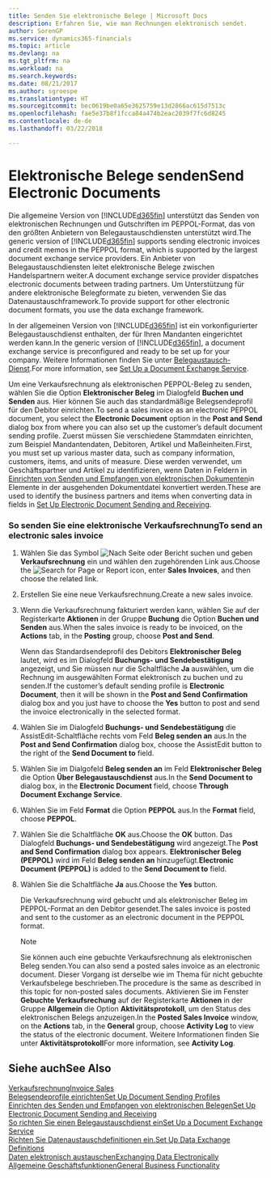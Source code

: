 ```yaml
---
title: Senden Sie elektronische Belege | Microsoft Docs
description: Erfahren Sie, wie man Rechnungen elektronisch sendet.
author: SorenGP
ms.service: dynamics365-financials
ms.topic: article
ms.devlang: na
ms.tgt_pltfrm: na
ms.workload: na
ms.search.keywords: 
ms.date: 08/21/2017
ms.author: sgroespe
ms.translationtype: HT
ms.sourcegitcommit: bec0619be0a65e3625759e13d2866ac615d7513c
ms.openlocfilehash: fae5e37b8f1fcca84a474b2eac2039f7fc6d8245
ms.contentlocale: de-de
ms.lasthandoff: 03/22/2018

---
```

# <a name="send-electronic-documents"></a><span data-ttu-id="70c53-103">Elektronische Belege senden</span><span class="sxs-lookup"><span data-stu-id="70c53-103">Send Electronic Documents</span></span>
<span data-ttu-id="70c53-104">Die allgemeine Version von [!INCLUDE[d365fin](includes/d365fin_md.md)] unterstützt das Senden von elektronischen Rechnungen und Gutschriften im PEPPOL-Format, das von den größten Anbietern von Belegaustauschdiensten unterstützt wird.</span><span class="sxs-lookup"><span data-stu-id="70c53-104">The generic version of [!INCLUDE[d365fin](includes/d365fin_md.md)] supports sending electronic invoices and credit memos in the PEPPOL format, which is supported by the largest document exchange service providers.</span></span> <span data-ttu-id="70c53-105">Ein Anbieter von Belegaustauschdiensten leitet elektronische Belege zwischen Handelspartnern weiter.</span><span class="sxs-lookup"><span data-stu-id="70c53-105">A document exchange service provider dispatches electronic documents between trading partners.</span></span> <span data-ttu-id="70c53-106">Um Unterstützung für andere elektronische Belegformate zu bieten, verwenden Sie das Datenaustauschframework.</span><span class="sxs-lookup"><span data-stu-id="70c53-106">To provide support for other electronic document formats, you use the data exchange framework.</span></span>  

 <span data-ttu-id="70c53-107">In der allgemeinen Version von [!INCLUDE[d365fin](includes/d365fin_md.md)] ist ein vorkonfigurierter Belegaustauschdienst enthalten, der für Ihren Mandanten eingerichtet werden kann.</span><span class="sxs-lookup"><span data-stu-id="70c53-107">In the generic version of [!INCLUDE[d365fin](includes/d365fin_md.md)], a document exchange service is preconfigured and ready to be set up for your company.</span></span> <span data-ttu-id="70c53-108">Weitere Informationen finden Sie unter [Belegaustausch-Dienst](across-how-to-set-up-a-document-exchange-service.md).</span><span class="sxs-lookup"><span data-stu-id="70c53-108">For more information, see [Set Up a Document Exchange Service](across-how-to-set-up-a-document-exchange-service.md).</span></span>  

 <span data-ttu-id="70c53-109">Um eine Verkaufsrechnung als elektronischen PEPPOL-Beleg zu senden, wählen Sie die Option **Elektronischer Beleg** im Dialogfeld **Buchen und Senden** aus. Hier können Sie auch das standardmäßige Belegsendeprofil für den Debitor einrichten.</span><span class="sxs-lookup"><span data-stu-id="70c53-109">To send a sales invoice as an electronic PEPPOL document, you select the **Electronic Document** option in the **Post and Send** dialog box from where you can also set up the customer’s default document sending profile.</span></span> <span data-ttu-id="70c53-110">Zuerst müssen Sie verschiedene Stammdaten einrichten, zum Beispiel Mandantendaten, Debitoren, Artikel und Maßeinheiten.</span><span class="sxs-lookup"><span data-stu-id="70c53-110">First, you must set up various master data, such as company information, customers, items, and units of measure.</span></span> <span data-ttu-id="70c53-111">Diese werden verwendet, um Geschäftspartner und Artikel zu identifizieren, wenn Daten in Feldern in [Einrichten von Senden und Empfangen von elektronischen Dokumenten](across-how-to-set-up-electronic-document-sending-and-receiving.md)in Elemente in der ausgehenden Dokumentdatei konvertiert werden.</span><span class="sxs-lookup"><span data-stu-id="70c53-111">These are used to identify the business partners and items when converting data in fields in [Set Up Electronic Document Sending and Receiving](across-how-to-set-up-electronic-document-sending-and-receiving.md).</span></span>  

### <a name="to-send-an-electronic-sales-invoice"></a><span data-ttu-id="70c53-112">So senden Sie eine elektronische Verkaufsrechnung</span><span class="sxs-lookup"><span data-stu-id="70c53-112">To send an electronic sales invoice</span></span>  

1.  <span data-ttu-id="70c53-113">Wählen Sie das Symbol ![Nach Seite oder Bericht suchen](media/ui-search/search_small.png "Nach Seite oder Bericht suchen") und geben **Verkaufsrechnung** ein und wählen den zugehörenden Link aus.</span><span class="sxs-lookup"><span data-stu-id="70c53-113">Choose the ![Search for Page or Report](media/ui-search/search_small.png "Search for Page or Report icon") icon, enter **Sales Invoices**, and then choose the related link.</span></span>  

2.  <span data-ttu-id="70c53-114">Erstellen Sie eine neue Verkaufsrechnung.</span><span class="sxs-lookup"><span data-stu-id="70c53-114">Create a new sales invoice.</span></span>  

3.  <span data-ttu-id="70c53-115">Wenn die Verkaufsrechnung fakturiert werden kann, wählen Sie auf der Registerkarte **Aktionen** in der Gruppe **Buchung** die Option **Buchen und Senden** aus.</span><span class="sxs-lookup"><span data-stu-id="70c53-115">When the sales invoice is ready to be invoiced, on the **Actions** tab, in the **Posting** group, choose **Post and Send**.</span></span>  

     <span data-ttu-id="70c53-116">Wenn das Standardsendeprofil des Debitors **Elektronischer Beleg** lautet, wird es im Dialogfeld **Buchungs- und Sendebestätigung** angezeigt, und Sie müssen nur die Schaltfläche **Ja** auswählen, um die Rechnung im ausgewählten Format elektronisch zu buchen und zu senden.</span><span class="sxs-lookup"><span data-stu-id="70c53-116">If the customer’s default sending profile is **Electronic Document**, then it will be shown in the **Post and Send Confirmation** dialog box and you just have to choose the **Yes** button to post and send the invoice electronically in the selected format.</span></span>  

4.  <span data-ttu-id="70c53-117">Wählen Sie im Dialogfeld **Buchungs- und Sendebestätigung** die AssistEdit-Schaltfläche rechts vom Feld **Beleg senden an** aus.</span><span class="sxs-lookup"><span data-stu-id="70c53-117">In the **Post and Send Confirmation** dialog box, choose the AssistEdit button to the right of the **Send Document to** field.</span></span>  

5.  <span data-ttu-id="70c53-118">Wählen Sie im Dialgofeld **Beleg senden an** im Feld **Elektronischer Beleg** die Option **Über Belegaustauschdienst** aus.</span><span class="sxs-lookup"><span data-stu-id="70c53-118">In the **Send Document to** dialog box, in the **Electronic Document** field, choose **Through Document Exchange Service**.</span></span>  

6.  <span data-ttu-id="70c53-119">Wählen Sie im Feld **Format** die Option **PEPPOL** aus.</span><span class="sxs-lookup"><span data-stu-id="70c53-119">In the **Format** field, choose **PEPPOL**.</span></span>  

7.  <span data-ttu-id="70c53-120">Wählen Sie die Schaltfläche **OK** aus.</span><span class="sxs-lookup"><span data-stu-id="70c53-120">Choose the **OK** button.</span></span> <span data-ttu-id="70c53-121">Das Dialogfeld **Buchungs- und Sendebestätigung** wird angezeigt.</span><span class="sxs-lookup"><span data-stu-id="70c53-121">The **Post and Send Confirmation** dialog box appears.</span></span> <span data-ttu-id="70c53-122">**Elektronischer Beleg (PEPPOL)** wird im Feld **Beleg senden an** hinzugefügt.</span><span class="sxs-lookup"><span data-stu-id="70c53-122">**Electronic Document (PEPPOL)** is added to the **Send Document to** field.</span></span>  

8.  <span data-ttu-id="70c53-123">Wählen Sie die Schaltfläche **Ja** aus.</span><span class="sxs-lookup"><span data-stu-id="70c53-123">Choose the **Yes** button.</span></span>  

     <span data-ttu-id="70c53-124">Die Verkaufsrechnung wird gebucht und als elektronischer Beleg im PEPPOL-Format an den Debitor gesendet.</span><span class="sxs-lookup"><span data-stu-id="70c53-124">The sales invoice is posted and sent to the customer as an electronic document in the PEPPOL format.</span></span>  

    > [!NOTE]  
    >  <span data-ttu-id="70c53-125">Sie können auch eine gebuchte Verkaufsrechnung als elektronischen Beleg senden.</span><span class="sxs-lookup"><span data-stu-id="70c53-125">You can also send a posted sales invoice as an electronic document.</span></span> <span data-ttu-id="70c53-126">Dieser Vorgang ist derselbe wie im Thema für nicht gebuchte Verkaufsbelege beschrieben.</span><span class="sxs-lookup"><span data-stu-id="70c53-126">The procedure is the same as described in this topic for non-posted sales documents.</span></span> <span data-ttu-id="70c53-127">Aktivieren Sie im Fenster **Gebuchte Verkaufsrechung** auf der Registerkarte **Aktionen** in der Gruppe **Allgemein** die Option **Aktivitätsprotokoll**, um den Status des elektronischen Belegs anzuzeigen.</span><span class="sxs-lookup"><span data-stu-id="70c53-127">In the **Posted Sales Invoice** window, on the **Actions** tab, in the **General** group, choose **Activity Log** to view the status of the electronic document.</span></span> <span data-ttu-id="70c53-128">Weitere Informationen finden Sie unter **Aktivitätsprotokoll**</span><span class="sxs-lookup"><span data-stu-id="70c53-128">For more information, see **Activity Log**.</span></span>  

## <a name="see-also"></a><span data-ttu-id="70c53-129">Siehe auch</span><span class="sxs-lookup"><span data-stu-id="70c53-129">See Also</span></span>  
[<span data-ttu-id="70c53-130">Verkaufsrechnung</span><span class="sxs-lookup"><span data-stu-id="70c53-130">Invoice Sales</span></span>](sales-how-invoice-sales.md)  
[<span data-ttu-id="70c53-131">Belegsendeprofile einrichten</span><span class="sxs-lookup"><span data-stu-id="70c53-131">Set Up Document Sending Profiles</span></span>](sales-how-setup-document-send-profiles.md)  
[<span data-ttu-id="70c53-132">Einrichten des Senden und Empfangen von elektronischen Belegen</span><span class="sxs-lookup"><span data-stu-id="70c53-132">Set Up Electronic Document Sending and Receiving</span></span>](across-how-to-set-up-electronic-document-sending-and-receiving.md)  
[<span data-ttu-id="70c53-133">So richten Sie einen Belegaustauschdienst ein</span><span class="sxs-lookup"><span data-stu-id="70c53-133">Set Up a Document Exchange Service</span></span>](across-how-to-set-up-a-document-exchange-service.md)  
[<span data-ttu-id="70c53-134">Richten Sie Datenaustauschdefinitionen ein.</span><span class="sxs-lookup"><span data-stu-id="70c53-134">Set Up Data Exchange Definitions</span></span>](across-how-to-set-up-data-exchange-definitions.md)  
[<span data-ttu-id="70c53-135">Daten elektronisch austauschen</span><span class="sxs-lookup"><span data-stu-id="70c53-135">Exchanging Data Electronically</span></span>](across-data-exchange.md)  
[<span data-ttu-id="70c53-136">Allgemeine Geschäftsfunktionen</span><span class="sxs-lookup"><span data-stu-id="70c53-136">General Business Functionality</span></span>](ui-across-business-areas.md)  

